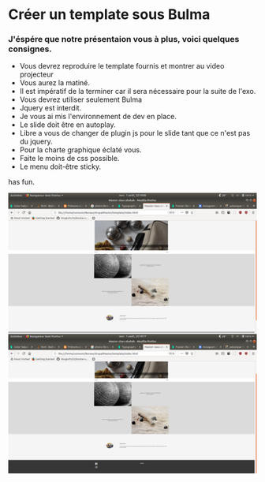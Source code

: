 # Créer un template sous Bulma

### J'éspére que notre présentaion vous à plus, voici quelques consignes.

- Vous devrez reproduire le template fournis et montrer au video projecteur
- Vous aurez la matiné.
- Il est impératif de la terminer car il sera nécessaire pour la suite de l'exo.
- Vous devrez utiliser seulement Bulma
- Jquery est interdit.
- Je vous ai mis l'environnement de dev en place.
- Le slide doit être en autoplay.
- Libre a vous de changer de plugin js pour le slide tant que ce n'est pas du jquery.
- Pour la charte graphique éclaté vous.
- Faite le moins de css possible.
- Le menu doit-être sticky.

has fun.

![picture](pngTemplate/haut.png)
![picture](pngTemplate/bas.png)